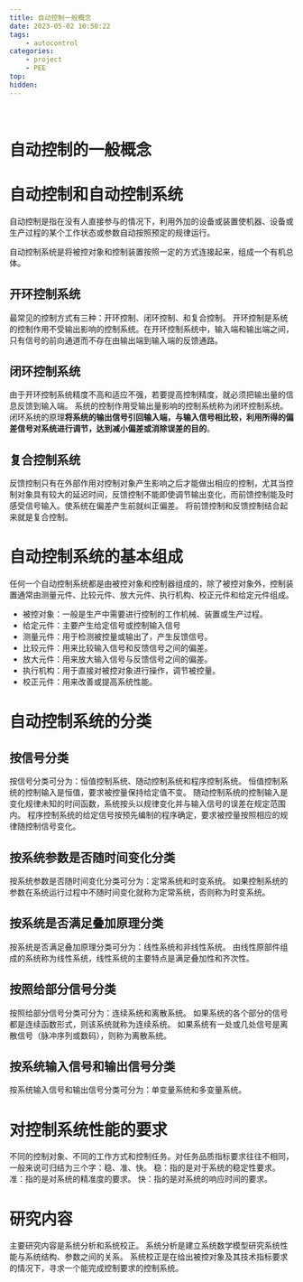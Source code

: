```yaml
---
title: 自动控制一般概念
date: 2023-05-02 10:50:22
tags: 
    - autocontrol
categories: 
    - project
    - PEE
top:
hidden:
---
```

&ensp;
<!-- more -->

# 自动控制的一般概念
# 自动控制和自动控制系统
自动控制是指在没有人直接参与的情况下，利用外加的设备或装置使机器、设备或生产过程的某个工作状态或参数自动按照预定的规律运行。

自动控制系统是将被控对象和控制装置按照一定的方式连接起来，组成一个有机总体。
## 开环控制系统
最常见的控制方式有三种：开环控制、闭环控制、和复合控制。
开环控制是系统的控制作用不受输出影响的控制系统。在开环控制系统中，输入端和输出端之间，只有信号的前向通道而不存在由输出端到输入端的反馈通路。
## 闭环控制系统
由于开环控制系统精度不高和适应不强，若要提高控制精度，就必须把输出量的信息反馈到输入端。
系统的控制作用受输出量影响的控制系统称为闭环控制系统。
闭环系统的原理**将系统的输出信号引回输入端，与输入信号相比较，利用所得的偏差信号对系统进行调节，达到减小偏差或消除误差的目的**。
## 复合控制系统
反馈控制只有在外部作用对控制对象产生影响之后才能做出相应的控制，尤其当控制对象具有较大的延迟时间，反馈控制不能即使调节输出变化，而前馈控制能及时感受信号输入。使系统在偏差产生前就纠正偏差。
将前馈控制和反馈控制结合起来就是复合控制。
# 自动控制系统的基本组成
任何一个自动控制系统都是由被控对象和控制器组成的，除了被控对象外，控制装置通常由测量元件、比较元件、放大元件、执行机构、校正元件和给定元件组成。
- 被控对象：一般是生产中需要进行控制的工作机械、装置或生产过程。
- 给定元件：主要产生给定信号或控制输入信号
- 测量元件：用于检测被控量或输出了，产生反馈信号。
- 比较元件：用来比较输入信号和反馈信号之间的偏差。
- 放大元件：用来放大输入信号与反馈信号之间的偏差。
- 执行机构：用于直接对被控对象进行操作，调节被控量。
- 校正元件：用来改善或提高系统性能。

# 自动控制系统的分类
## 按信号分类
按信号分类可分为：恒值控制系统、随动控制系统和程序控制系统。
恒值控制系统的控制输入是恒值，要求被控量保持给定值不变。
随动控制系统的控制输入是变化规律未知的时间函数，系统按头以规律变化并与输入信号的误差在规定范围内。
程序控制系统的给定信号按预先编制的程序确定，要求被控量按照相应的规律随控制信号变化。

## 按系统参数是否随时间变化分类
按系统参数是否随时间变化分类可分为：定常系统和时变系统。
如果控制系统的参数在系统运行过程中不随时间变化就称为定常系统，否则称为时变系统。

## 按系统是否满足叠加原理分类
按系统是否满足叠加原理分类可分为：线性系统和非线性系统。
由线性原部件组成的系统称为线性系统，线性系统的主要特点是满足叠加性和齐次性。

## 按照给部分信号分类
按照给部分信号分类可分为：连续系统和离散系统。
如果系统的各个部分的信号都是连续函数形式，则该系统就称为连续系统。
如果系统有一处或几处信号是离散信号（脉冲序列或数码），则称为离散系统。

## 按系统输入信号和输出信号分类
按系统输入信号和输出信号分类可分为：单变量系统和多变量系统。

# 对控制系统性能的要求
不同的控制对象、不同的工作方式和控制任务。对任务品质指标要求往往不相同，一般来说可归结为三个字：稳、准、快。
稳：指的是对于系统的稳定性要求。
准：指的是对系统的精准度的要求。
快：指的是对系统的响应时间的要求。

# 研究内容
主要研究内容是系统分析和系统校正。
系统分析是建立系统数学模型研究系统性能与系统结构、参数之间的关系。
系统校正是在给出被控对象及其技术指标要求的情况下，寻求一个能完成控制要求的控制系统。